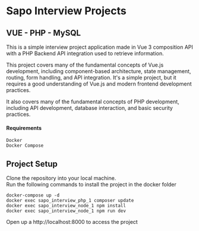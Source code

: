 # Sapo Interview Projects

## VUE - PHP - MySQL

This is a simple interview project application made in Vue 3 composition API with a PHP Backend API integration used to retrieve information.

This project covers many of the fundamental concepts of Vue.js development, including component-based architecture, state management, routing, form handling, and API integration. It's a simple project, but it requires a good understanding of Vue.js and modern frontend development practices.

It also covers many of the fundamental concepts of PHP development, including API development, database interaction, and basic security practices.

#### Requirements
```
Docker
Docker Compose
```

## Project Setup
Clone the repository into your local machine. \
Run the following commands to install the project in the docker folder
```
docker-compose up -d
docker exec sapo_interview_php_1 composer update
docker exec sapo_interview_node_1 npm install
docker exec sapo_interview_node_1 npm run dev
```

Open up a http://localhost:8000 to access the project

